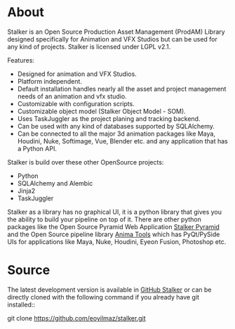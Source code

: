 About
=====

Stalker is an Open Source Production Asset Management (ProdAM) Library designed 
specifically for Animation and VFX Studios but can be used for any kind of
projects. Stalker is licensed under LGPL v2.1.

Features:
 * Designed for animation and VFX Studios.
 * Platform independent.
 * Default installation handles nearly all the asset and project management 
   needs of an animation and vfx studio.
 * Customizable with configuration scripts.
 * Customizable object model (Stalker Object Model - SOM).
 * Uses TaskJuggler as the project planing and tracking backend.
 * Can be used with any kind of databases supported by SQLAlchemy.
 * Can be connected to all the major 3d animation packages like Maya, Houdini,
   Nuke, Softimage, Vue, Blender etc. and any application that has a Python
   API.

Stalker is build over these other OpenSource projects:
 * Python
 * SQLAlchemy and Alembic
 * Jinja2
 * TaskJuggler

Stalker as a library has no graphical UI, it is a python library that gives you
the ability to build your pipeline on top of it. There are other python
packages like the Open Source Pyramid Web Application
[Stalker Pyramid](https://code.google.com/p/stalker-pyramid) and the Open
Source pipeline library [Anima Tools](https://code.google.com/p/anima-tools/)
which has PyQt/PySide UIs for applications like Maya, Nuke, Houdini, Eyeon
Fusion, Photoshop etc.

Source
======

The latest development version is available in [GitHub
Stalker](https://github.com/eoyilmaz/stalker) or can be directly cloned with
the following command if you already have git installed::

  git clone https://github.com/eoyilmaz/stalker.git
